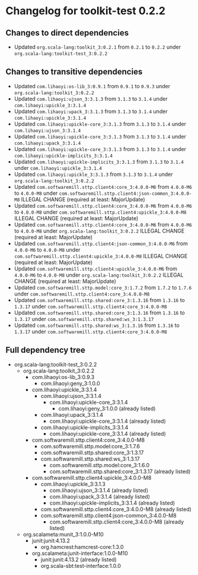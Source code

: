 # Changelog for toolkit-test 0.2.2

## Changes to direct dependencies
 - Updated `org.scala-lang:toolkit_3:0.2.1` from `0.2.1` to `0.2.2` under `org.scala-lang:toolkit-test_3:0.2.2`

## Changes to transitive dependencies
 - Updated `com.lihaoyi:os-lib_3:0.9.1` from `0.9.1` to `0.9.3` under `org.scala-lang:toolkit_3:0.2.2`
 - Updated `com.lihaoyi:ujson_3:3.1.3` from `3.1.3` to `3.1.4` under `com.lihaoyi:upickle_3:3.1.4`
 - Updated `com.lihaoyi:upack_3:3.1.3` from `3.1.3` to `3.1.4` under `com.lihaoyi:upickle_3:3.1.4`
 - Updated `com.lihaoyi:upickle-core_3:3.1.3` from `3.1.3` to `3.1.4` under `com.lihaoyi:ujson_3:3.1.4`
 - Updated `com.lihaoyi:upickle-core_3:3.1.3` from `3.1.3` to `3.1.4` under `com.lihaoyi:upack_3:3.1.4`
 - Updated `com.lihaoyi:upickle-core_3:3.1.3` from `3.1.3` to `3.1.4` under `com.lihaoyi:upickle-implicits_3:3.1.4`
 - Updated `com.lihaoyi:upickle-implicits_3:3.1.3` from `3.1.3` to `3.1.4` under `com.lihaoyi:upickle_3:3.1.4`
 - Updated `com.lihaoyi:upickle_3:3.1.3` from `3.1.3` to `3.1.4` under `org.scala-lang:toolkit_3:0.2.2`
 - Updated `com.softwaremill.sttp.client4:core_3:4.0.0-M6` from `4.0.0-M6` to `4.0.0-M8` under `com.softwaremill.sttp.client4:json-common_3:4.0.0-M8` ILLEGAL CHANGE (required at least: MajorUpdate)
 - Updated `com.softwaremill.sttp.client4:core_3:4.0.0-M6` from `4.0.0-M6` to `4.0.0-M8` under `com.softwaremill.sttp.client4:upickle_3:4.0.0-M8` ILLEGAL CHANGE (required at least: MajorUpdate)
 - Updated `com.softwaremill.sttp.client4:core_3:4.0.0-M6` from `4.0.0-M6` to `4.0.0-M8` under `org.scala-lang:toolkit_3:0.2.2` ILLEGAL CHANGE (required at least: MajorUpdate)
 - Updated `com.softwaremill.sttp.client4:json-common_3:4.0.0-M6` from `4.0.0-M6` to `4.0.0-M8` under `com.softwaremill.sttp.client4:upickle_3:4.0.0-M8` ILLEGAL CHANGE (required at least: MajorUpdate)
 - Updated `com.softwaremill.sttp.client4:upickle_3:4.0.0-M6` from `4.0.0-M6` to `4.0.0-M8` under `org.scala-lang:toolkit_3:0.2.2` ILLEGAL CHANGE (required at least: MajorUpdate)
 - Updated `com.softwaremill.sttp.model:core_3:1.7.2` from `1.7.2` to `1.7.6` under `com.softwaremill.sttp.client4:core_3:4.0.0-M8`
 - Updated `com.softwaremill.sttp.shared:core_3:1.3.16` from `1.3.16` to `1.3.17` under `com.softwaremill.sttp.client4:core_3:4.0.0-M8`
 - Updated `com.softwaremill.sttp.shared:core_3:1.3.16` from `1.3.16` to `1.3.17` under `com.softwaremill.sttp.shared:ws_3:1.3.17`
 - Updated `com.softwaremill.sttp.shared:ws_3:1.3.16` from `1.3.16` to `1.3.17` under `com.softwaremill.sttp.client4:core_3:4.0.0-M8`

## Full dependency tree

 - org.scala-lang:toolkit-test_3:0.2.2
   - org.scala-lang:toolkit_3:0.2.2
     - com.lihaoyi:os-lib_3:0.9.3
       - com.lihaoyi:geny_3:1.0.0
     - com.lihaoyi:upickle_3:3.1.4
       - com.lihaoyi:ujson_3:3.1.4
         - com.lihaoyi:upickle-core_3:3.1.4
           - com.lihaoyi:geny_3:1.0.0 (already listed)
       - com.lihaoyi:upack_3:3.1.4
         - com.lihaoyi:upickle-core_3:3.1.4 (already listed)
       - com.lihaoyi:upickle-implicits_3:3.1.4
         - com.lihaoyi:upickle-core_3:3.1.4 (already listed)
     - com.softwaremill.sttp.client4:core_3:4.0.0-M8
       - com.softwaremill.sttp.model:core_3:1.7.6
       - com.softwaremill.sttp.shared:core_3:1.3.17
       - com.softwaremill.sttp.shared:ws_3:1.3.17
         - com.softwaremill.sttp.model:core_3:1.6.0
         - com.softwaremill.sttp.shared:core_3:1.3.17 (already listed)
     - com.softwaremill.sttp.client4:upickle_3:4.0.0-M8
       - com.lihaoyi:upickle_3:3.1.3
         - com.lihaoyi:ujson_3:3.1.4 (already listed)
         - com.lihaoyi:upack_3:3.1.4 (already listed)
         - com.lihaoyi:upickle-implicits_3:3.1.4 (already listed)
       - com.softwaremill.sttp.client4:core_3:4.0.0-M8 (already listed)
       - com.softwaremill.sttp.client4:json-common_3:4.0.0-M8
         - com.softwaremill.sttp.client4:core_3:4.0.0-M8 (already listed)
   - org.scalameta:munit_3:1.0.0-M10
     - junit:junit:4.13.2
       - org.hamcrest:hamcrest-core:1.3.0
     - org.scalameta:junit-interface:1.0.0-M10
       - junit:junit:4.13.2 (already listed)
       - org.scala-sbt:test-interface:1.0.0
